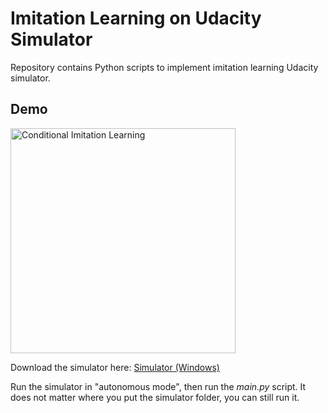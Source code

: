 # Imitation Learning on Udacity Simulator
Repository contains Python scripts to implement imitation learning Udacity simulator.

## Demo
<img src="https://github.com/nelsoonc/file_references/blob/main/CIL/simulation.gif" title="Conditional Imitation Learning" height="360"/>

Download the simulator here:
[Simulator (Windows)](https://s3-us-west-1.amazonaws.com/udacity-selfdrivingcar/Term1-Sim/term1-simulator-windows.zip)

Run the simulator in "autonomous mode", then run the *main.py* script. It does not matter where you put the simulator folder, you can still run it.